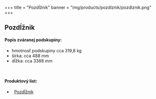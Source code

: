 +++
title = "Pozdĺžnik"
banner = "img/products/pozdlznik/pozdlznik.png"
+++

## Pozdĺžnik

#### Popis zváranej podskupiny:
- hmotnosť podskupiny cca 319,8 kg
- šírka: cca 488 mm
- dĺžka: cca 3388 mm

<br/>

#### Produktový list:
- <i class="fa fa-file-pdf-o">&nbsp;</i> [Pozdĺžnik](/docs/products/pozdlznik.pdf)
